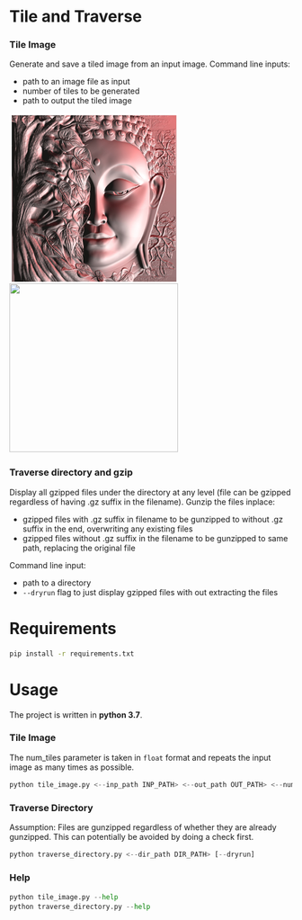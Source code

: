 # Tile and Traverse

### Tile Image
Generate and save a tiled image from an input image. Command line inputs:
- path to an image file as input
- number of tiles to be generated
- path to output the tiled image

<img src="https://github.com/piyush-jaiswal/tile-and-traverse/blob/master/inp_img.png" height="300" width="300"></img>
<span>&nbsp;&nbsp;&nbsp;&nbsp;&nbsp;&nbsp;&nbsp;</span>
<img src="https://github.com/piyush-jaiswal/tile-and-traverse/blob/master/out_img.png" height="300" width="300"></img>

### Traverse directory and gzip
Display all gzipped files under the directory at any level (file can be gzipped regardless of having
.gz suffix in the filename). Gunzip the files inplace:

- gzipped files with .gz suffix in filename to be gunzipped to without .gz suffix in the end,
overwriting any existing files
- gzipped files without .gz suffix in the filename to be gunzipped to same path, replacing the
original file

Command line input:
- path to a directory
- `--dryrun` flag to just display gzipped files with out extracting the files


# Requirements
```bash
pip install -r requirements.txt
```

# Usage
The project is written in <b>python 3.7</b>.
### Tile Image
The num_tiles parameter is taken in `float` format and repeats the input image as many times as possible.
```python
python tile_image.py <--inp_path INP_PATH> <--out_path OUT_PATH> <--num_tiles NUM_TILES>
```

### Traverse Directory
Assumption: Files are gunzipped regardless of whether they are already gunzipped. This can potentially be avoided by doing a check first.
```python
python traverse_directory.py <--dir_path DIR_PATH> [--dryrun]
```

### Help
```python
python tile_image.py --help
python traverse_directory.py --help
```
